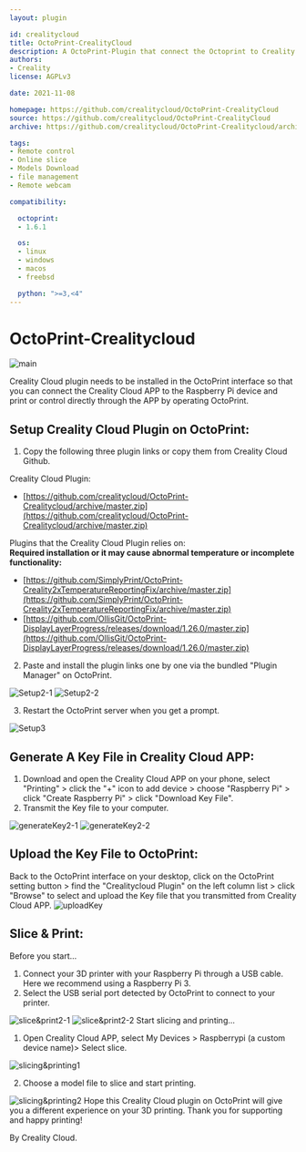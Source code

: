 ```yaml
---
layout: plugin

id: crealitycloud
title: OctoPrint-CrealityCloud
description: A OctoPrint-Plugin that connect the Octoprint to Creality Could
authors:
- Creality
license: AGPLv3

date: 2021-11-08

homepage: https://github.com/crealitycloud/OctoPrint-CrealityCloud
source: https://github.com/crealitycloud/OctoPrint-CrealityCloud
archive: https://github.com/crealitycloud/OctoPrint-Crealitycloud/archive/master.zip

tags:
- Remote control
- Online slice
- Models Download
- file management
- Remote webcam

compatibility:

  octoprint:
  - 1.6.1

  os:
  - linux
  - windows
  - macos
  - freebsd

  python: ">=3,<4"
---
```

# OctoPrint-Crealitycloud


![main](/assets/img/plugins/crealitycloud/main.png)

Creality Cloud plugin needs to be installed in the OctoPrint interface so that you can connect the Creality Cloud APP to the Raspberry Pi device and print or control directly through the APP by operating OctoPrint.

## **Setup Creality Cloud Plugin on OctoPrint:**
1. Copy the following three plugin links or copy them from Creality Cloud Github.



Creality Cloud Plugin:

- [https://github.com/crealitycloud/OctoPrint-Crealitycloud/archive/master.zip](https://github.com/crealitycloud/OctoPrint-Crealitycloud/archive/master.zip)



Plugins that the Creality Cloud Plugin relies on:  
**Required installation or it may cause abnormal temperature or incomplete functionality:**

- [https://github.com/SimplyPrint/OctoPrint-Creality2xTemperatureReportingFix/archive/master.zip](https://github.com/SimplyPrint/OctoPrint-Creality2xTemperatureReportingFix/archive/master.zip)
- [https://github.com/OllisGit/OctoPrint-DisplayLayerProgress/releases/download/1.26.0/master.zip](https://github.com/OllisGit/OctoPrint-DisplayLayerProgress/releases/download/1.26.0/master.zip)




2. Paste and install the plugin links one by one via the bundled "Plugin Manager" on OctoPrint.

![Setup2-1](/assets/img/plugins/crealitycloud/Setup2-1.png)
![Setup2-2](/assets/img/plugins/crealitycloud/Setup2-2.png)

3. Restart the OctoPrint server when you get a prompt.

![Setup3](/assets/img/plugins/crealitycloud/Setup3.png)
## **Generate A Key File in Creality Cloud APP:**

1.  Download and open the Creality Cloud APP on your phone, select "Printing" > click the "+" icon to add device > choose "Raspberry Pi" > click "Create Raspberry Pi" > click "Download Key File". 
1.  Transmit the Key file to your computer. 

![generateKey2-1](/assets/img/plugins/crealitycloud/generateKey2-1.png)
![generateKey2-2](/assets/img/plugins/crealitycloud/generateKey2-2.png)
## **Upload the Key File to OctoPrint:**
Back to the OctoPrint interface on your desktop, click on the OctoPrint setting button > find the "Crealitycloud Plugin" on the left column list > click "Browse" to select and upload the Key file that you transmitted from Creality Cloud APP.
![uploadKey](/assets/img/plugins/crealitycloud/uploadKey.png)
## **Slice & Print:**
Before you start...

1.  Connect your 3D printer with your Raspberry Pi through a USB cable. Here we recommend using a Raspberry Pi 3. 
1.  Select the USB serial port detected by OctoPrint to connect to your printer. 

![slice&print2-1](/assets/img/plugins/crealitycloud/slice&print2-1.png)
![slice&print2-2](/assets/img/plugins/crealitycloud/slice&print2-2.png)
Start slicing and printing...

1. Open Creality Cloud APP, select My Devices > Raspberrypi (a custom device name)> Select slice.

![slicing&printing1](/assets/img/plugins/crealitycloud/slicing&printing1.png)

2. Choose a model file to slice and start printing.

![slicing&printing2](/assets/img/plugins/crealitycloud/slicing&printing2.png)
Hope this Creality Cloud plugin on OctoPrint will give you a different experience on your 3D printing. Thank you for supporting and happy printing!


By Creality Cloud. 
